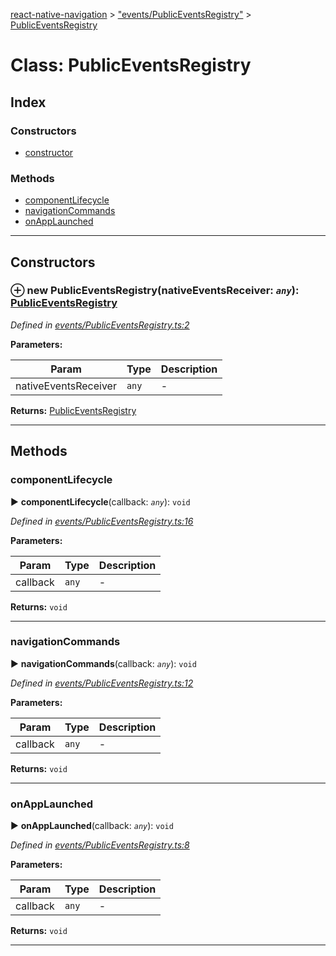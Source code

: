 [react-native-navigation](../README.md) > ["events/PublicEventsRegistry"](../modules/_events_publiceventsregistry_.md) > [PublicEventsRegistry](../classes/_events_publiceventsregistry_.publiceventsregistry.md)



# Class: PublicEventsRegistry

## Index

### Constructors

* [constructor](_events_publiceventsregistry_.publiceventsregistry.md#constructor)


### Methods

* [componentLifecycle](_events_publiceventsregistry_.publiceventsregistry.md#componentlifecycle)
* [navigationCommands](_events_publiceventsregistry_.publiceventsregistry.md#navigationcommands)
* [onAppLaunched](_events_publiceventsregistry_.publiceventsregistry.md#onapplaunched)



---
## Constructors
<a id="constructor"></a>


### ⊕ **new PublicEventsRegistry**(nativeEventsReceiver: *`any`*): [PublicEventsRegistry](_events_publiceventsregistry_.publiceventsregistry.md)


*Defined in [events/PublicEventsRegistry.ts:2](https://github.com/wix/react-native-navigation/blob/5cba4e85/lib/src/events/PublicEventsRegistry.ts#L2)*



**Parameters:**

| Param | Type | Description |
| ------ | ------ | ------ |
| nativeEventsReceiver | `any`   |  - |





**Returns:** [PublicEventsRegistry](_events_publiceventsregistry_.publiceventsregistry.md)

---


## Methods
<a id="componentlifecycle"></a>

###  componentLifecycle

► **componentLifecycle**(callback: *`any`*): `void`



*Defined in [events/PublicEventsRegistry.ts:16](https://github.com/wix/react-native-navigation/blob/5cba4e85/lib/src/events/PublicEventsRegistry.ts#L16)*



**Parameters:**

| Param | Type | Description |
| ------ | ------ | ------ |
| callback | `any`   |  - |





**Returns:** `void`





___

<a id="navigationcommands"></a>

###  navigationCommands

► **navigationCommands**(callback: *`any`*): `void`



*Defined in [events/PublicEventsRegistry.ts:12](https://github.com/wix/react-native-navigation/blob/5cba4e85/lib/src/events/PublicEventsRegistry.ts#L12)*



**Parameters:**

| Param | Type | Description |
| ------ | ------ | ------ |
| callback | `any`   |  - |





**Returns:** `void`





___

<a id="onapplaunched"></a>

###  onAppLaunched

► **onAppLaunched**(callback: *`any`*): `void`



*Defined in [events/PublicEventsRegistry.ts:8](https://github.com/wix/react-native-navigation/blob/5cba4e85/lib/src/events/PublicEventsRegistry.ts#L8)*



**Parameters:**

| Param | Type | Description |
| ------ | ------ | ------ |
| callback | `any`   |  - |





**Returns:** `void`





___


